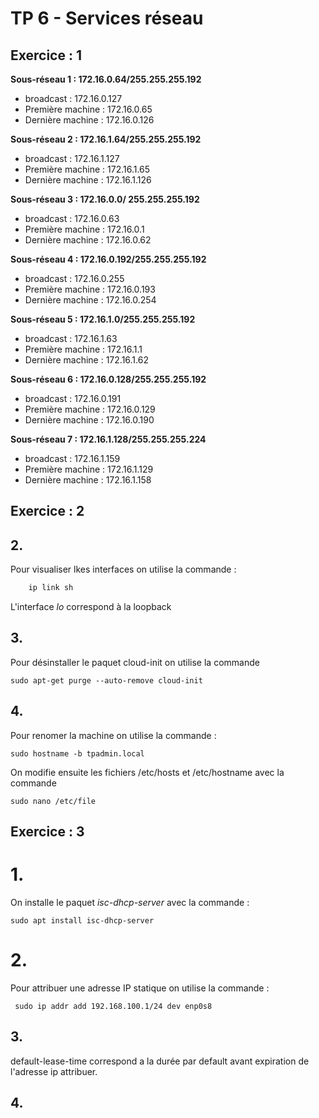 #  **TP 6 - Services réseau**

## **Exercice : 1**


**Sous-réseau 1 : 172.16.0.64/255.255.255.192**    
* broadcast : 172.16.0.127         
* Première machine : 172.16.0.65  
* Dernière machine : 172.16.0.126 

**Sous-réseau 2 : 172.16.1.64/255.255.255.192**     
* broadcast : 172.16.1.127    
* Première machine : 172.16.1.65  
* Dernière machine : 172.16.1.126  

**Sous-réseau 3 : 172.16.0.0/ 255.255.255.192**     
* broadcast : 172.16.0.63     
* Première machine : 172.16.0.1   
* Dernière machine : 172.16.0.62 

**Sous-réseau 4 : 172.16.0.192/255.255.255.192**    
* broadcast : 172.16.0.255    
* Première machine : 172.16.0.193     
* Dernière machine : 172.16.0.254  

**Sous-réseau 5 : 172.16.1.0/255.255.255.192**   
* broadcast : 172.16.1.63  
* Première machine : 172.16.1.1   
* Dernière machine : 172.16.1.62  

**Sous-réseau 6 : 172.16.0.128/255.255.255.192**     
* broadcast : 172.16.0.191    
* Première machine : 172.16.0.129     
* Dernière machine : 172.16.0.190    

**Sous-réseau 7 : 172.16.1.128/255.255.255.224**    
* broadcast : 172.16.1.159    
* Première machine : 172.16.1.129     
* Dernière machine : 172.16.1.158 


## **Exercice : 2**

## 2.

Pour visualiser lkes interfaces on utilise la commande : 
```bash
    ip link sh
```
L'interface *lo* correspond à la loopback


## 3.

Pour désinstaller le paquet cloud-init on utilise la commande

```
sudo apt-get purge --auto-remove cloud-init
```

## 4.

Pour renomer la machine on utilise la commande :
```
sudo hostname -b tpadmin.local
```
On modifie ensuite les fichiers /etc/hosts et /etc/hostname avec la commande

```
sudo nano /etc/file
```

## **Exercice : 3**

# 1.

On installe le paquet *isc-dhcp-server* avec la commande :
```
sudo apt install isc-dhcp-server
```

# 2.

Pour attribuer une adresse IP statique on utilise la commande : 
```
 sudo ip addr add 192.168.100.1/24 dev enp0s8
 ```

 ## 3.

default-lease-time correspond a la durée par default avant expiration de l'adresse ip attribuer.

## 4.
